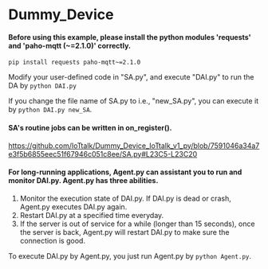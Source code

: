 # Dummy_Device
#### Before using this example, please install the python modules 'requests' and 'paho-mqtt (~=2.1.0)' correctly.


  `pip install requests paho-mqtt~=2.1.0`
    

Modify your user-defined code in "SA.py", and execute "DAI.py" to run the DA by `python DAI.py`

If you change the file name of SA.py to i.e., "new_SA.py", you can execute it by `python DAI.py new_SA`.

#### SA's routine jobs can be written in on_register().
https://github.com/IoTtalk/Dummy_Device_IoTtalk_v1_py/blob/7591046a34a7e3f5b6855eec51f67946c051c8ee/SA.py#L23C5-L23C20

#### For long-running applications, Agent.py can assistant you to run and monitor DAI.py. Agent.py has three abilities.
1. Monitor the execution state of DAI.py. If DAI.py is dead or crash, Agent.py executes DAI.py again.
2. Restart DAI.py at a specified time everyday.
3. If the server is out of service for a while (longer than 15 seconds),  once the server is back, Agent.py will restart DAI.py to make sure the connection is good.

To execute DAI.py by Agent.py, you just run Agent.py by `python Agent.py`.
